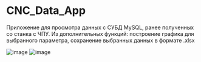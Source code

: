 # CNC_Data_App
Приложение для просмотра данных с СУБД MySQL, ранее полученных со станка с ЧПУ.
Из дополнительных функций: построение графика для выбранного параметра, сохранение выбранных данных в формате .xlsx

![image](https://user-images.githubusercontent.com/70803673/234520155-298541ce-3854-481a-93ff-7c8522987afe.png)
![image](https://user-images.githubusercontent.com/70803673/235749685-135dccb7-de8f-4469-8c99-1d99936ca611.png)

